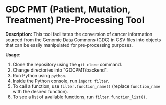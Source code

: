 # GDC PMT (Patient, Mutation, Treatment) Pre-Processing Tool

**Description:** This tool facilitates the conversion of cancer information sourced from the Genomic Data Commons (GDC) in CSV files into objects that can be easily manipulated for pre-processing purposes.

**Usage:**
1. Clone the repository using the `git clone` command.
2. Change directories into "GDCPMT/backend".
3. Run Python using `python`.
4. Inside the Python console, run `import filter`.
5. To call a function, use `filter.function_name()` (replace `function_name` with the desired function).
6. To see a list of available functions, run `filter.function_list()`.
